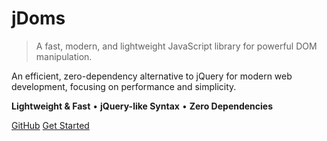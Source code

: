 # jDoms

> A fast, modern, and lightweight JavaScript library for powerful DOM manipulation.

<p class="cover-main-description">An efficient, zero-dependency alternative to jQuery for modern web development, focusing on performance and simplicity.</p>

<p><strong>Lightweight & Fast</strong> • <strong>jQuery-like Syntax</strong> • <strong>Zero Dependencies</strong></p>

[GitHub](https://github.com/mamedul/jdoms "null") [Get Started](#jdoms-the-lightweight-vanilla-javascript-dom-utility-library "null")
